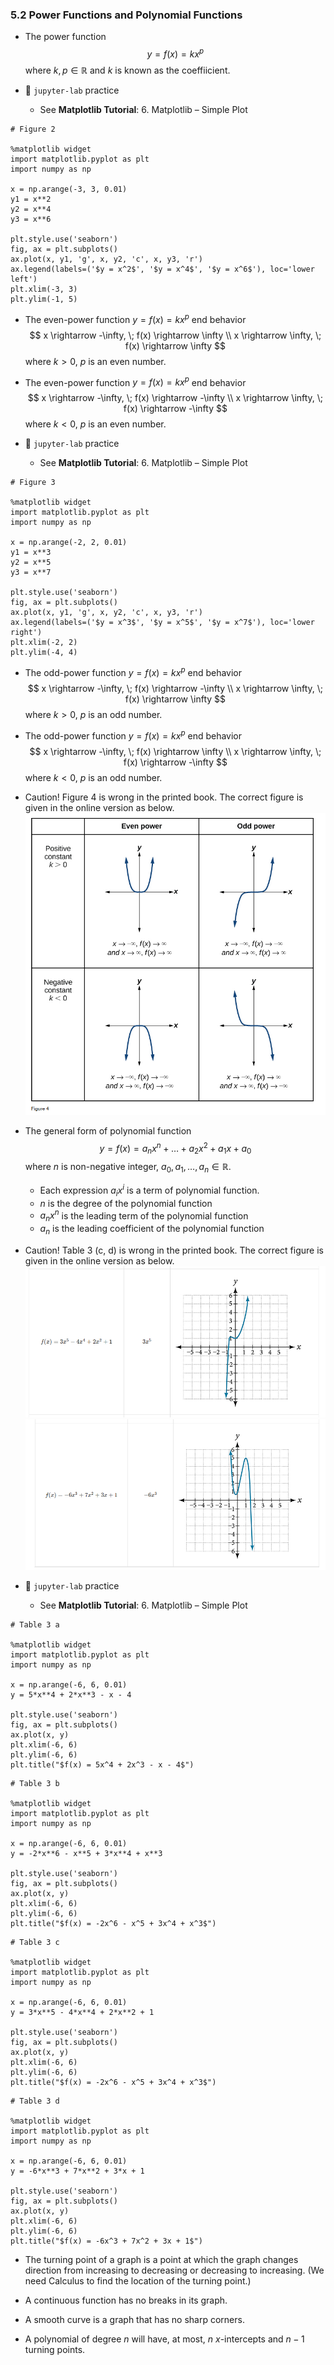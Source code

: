 ### 5.2 Power Functions and Polynomial Functions

- The power function
$$ y = f(x) = k x^{p} $$
where $k, p \in \mathbb{R}$ and $k$ is known as the coeffiicient. 


- 🎯 `jupyter-lab` practice
    - See **Matplotlib Tutorial**: 6. Matplotlib – Simple Plot


```
# Figure 2

%matplotlib widget
import matplotlib.pyplot as plt
import numpy as np

x = np.arange(-3, 3, 0.01)
y1 = x**2
y2 = x**4
y3 = x**6

plt.style.use('seaborn')
fig, ax = plt.subplots()
ax.plot(x, y1, 'g', x, y2, 'c', x, y3, 'r')
ax.legend(labels=('$y = x^2$', '$y = x^4$', '$y = x^6$'), loc='lower left')
plt.xlim(-3, 3)
plt.ylim(-1, 5)
```


- The even-power function $y = f(x) = kx^p$ end behavior
$$ x \rightarrow -\infty, \; f(x) \rightarrow \infty \\ x \rightarrow \infty, \; f(x) \rightarrow \infty  $$
where $k > 0$, $p$ is an even number.

- The even-power function $y = f(x) = kx^p$ end behavior
$$ x \rightarrow -\infty, \; f(x) \rightarrow -\infty \\ x \rightarrow \infty, \; f(x) \rightarrow -\infty  $$
where $k < 0$, $p$ is an even number.


- 🎯 `jupyter-lab` practice
    - See **Matplotlib Tutorial**: 6. Matplotlib – Simple Plot


```
# Figure 3

%matplotlib widget
import matplotlib.pyplot as plt
import numpy as np

x = np.arange(-2, 2, 0.01)
y1 = x**3
y2 = x**5
y3 = x**7

plt.style.use('seaborn')
fig, ax = plt.subplots()
ax.plot(x, y1, 'g', x, y2, 'c', x, y3, 'r')
ax.legend(labels=('$y = x^3$', '$y = x^5$', '$y = x^7$'), loc='lower right')
plt.xlim(-2, 2)
plt.ylim(-4, 4)
```


- The odd-power function $y = f(x) = kx^p$ end behavior
$$ x \rightarrow -\infty, \; f(x) \rightarrow -\infty \\ x \rightarrow \infty, \; f(x) \rightarrow \infty  $$
where $k > 0$, $p$ is an odd number.

- The odd-power function $y = f(x) = kx^p$ end behavior
$$ x \rightarrow -\infty, \; f(x) \rightarrow \infty \\ x \rightarrow \infty, \; f(x) \rightarrow -\infty  $$
where $k < 0$, $p$ is an odd number.

- Caution! Figure 4 is wrong in the printed book.
The correct figure is given in the online version as below.
![Figure 4](./ch05-02-fig4.png)


- The general form of polynomial function
$$ y = f(x) = a_n x^n + \dots + a_2 x^2 + a_1 x + a_0 $$
where $n$ is non-negative integer, $a_0, a_1, \dots, a_n \in \mathbb{R}$. 
    - Each expression $a_i x^i$ is a term of polynomial function.
    - $n$ is the degree of the polynomial function
    - $a_n x^n$ is the leading term of the polynomial function
    - $a_n$ is the leading coefficient of the polynomial function

- Caution! Table 3 (c, d) is wrong in the printed book.
The correct figure is given in the online version as below.
![Table 3 c](./ch05-02-tbl3c.png)
![Table 3 d](./ch05-02-tbl3d.png)


- 🎯 `jupyter-lab` practice
    - See **Matplotlib Tutorial**: 6. Matplotlib – Simple Plot


```
# Table 3 a

%matplotlib widget
import matplotlib.pyplot as plt
import numpy as np

x = np.arange(-6, 6, 0.01)
y = 5*x**4 + 2*x**3 - x - 4

plt.style.use('seaborn')
fig, ax = plt.subplots()
ax.plot(x, y)
plt.xlim(-6, 6)
plt.ylim(-6, 6)
plt.title("$f(x) = 5x^4 + 2x^3 - x - 4$")
```

```
# Table 3 b

%matplotlib widget
import matplotlib.pyplot as plt
import numpy as np

x = np.arange(-6, 6, 0.01)
y = -2*x**6 - x**5 + 3*x**4 + x**3

plt.style.use('seaborn')
fig, ax = plt.subplots()
ax.plot(x, y)
plt.xlim(-6, 6)
plt.ylim(-6, 6)
plt.title("$f(x) = -2x^6 - x^5 + 3x^4 + x^3$")
```

```
# Table 3 c

%matplotlib widget
import matplotlib.pyplot as plt
import numpy as np

x = np.arange(-6, 6, 0.01)
y = 3*x**5 - 4*x**4 + 2*x**2 + 1

plt.style.use('seaborn')
fig, ax = plt.subplots()
ax.plot(x, y)
plt.xlim(-6, 6)
plt.ylim(-6, 6)
plt.title("$f(x) = -2x^6 - x^5 + 3x^4 + x^3$")
```

```
# Table 3 d

%matplotlib widget
import matplotlib.pyplot as plt
import numpy as np

x = np.arange(-6, 6, 0.01)
y = -6*x**3 + 7*x**2 + 3*x + 1

plt.style.use('seaborn')
fig, ax = plt.subplots()
ax.plot(x, y)
plt.xlim(-6, 6)
plt.ylim(-6, 6)
plt.title("$f(x) = -6x^3 + 7x^2 + 3x + 1$")
```

- The turning point of a graph is a point at which the graph changes direction from increasing to decreasing or  decreasing to increasing. (We need Calculus to find the location of the turning point.)

- A continuous function has no breaks in its graph.

- A smooth curve is a graph that has no sharp corners.

- A polynomial of degree $n$ will have, at most, $n$ $x$-intercepts and $n - 1$ turning points.